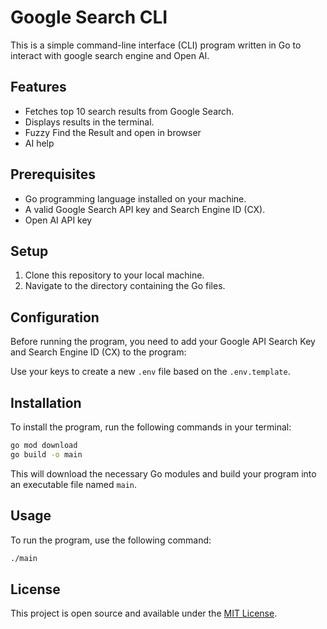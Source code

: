 # Google Search CLI

This is a simple command-line interface (CLI) program written in Go to interact with google search engine and Open AI.

## Features
- Fetches top 10 search results from Google Search.
- Displays results in the terminal.
- Fuzzy Find the Result and open in browser
- AI help

## Prerequisites
- Go programming language installed on your machine.
- A valid Google Search API key and Search Engine ID (CX).
- Open AI API key

## Setup
1. Clone this repository to your local machine.
2. Navigate to the directory containing the Go files.

## Configuration
Before running the program, you need to add your Google API Search Key and Search Engine ID (CX) to the program:

Use your keys to create a new `.env` file based on the `.env.template`.

## Installation
To install the program, run the following commands in your terminal:

```bash
go mod download
go build -o main
```

This will download the necessary Go modules and build your program into an executable file named `main`.

## Usage

To run the program, use the following command:

```bash
./main
```

## License

This project is open source and available under the [MIT License](LICENSE).
